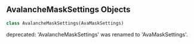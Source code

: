 ## AvalancheMaskSettings Objects

```python
class AvalancheMaskSettings(AvaMaskSettings)
```

deprecated: 'AvalancheMaskSettings' was renamed to 'AvaMaskSettings'.

<a id="unreal.PropertyAnimatorCorePresetFactory"></a>